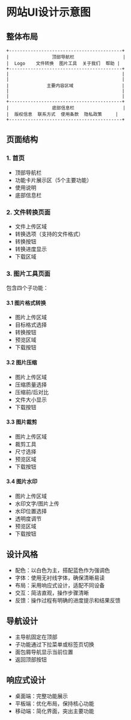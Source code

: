 # 网站UI设计示意图

## 整体布局

```
+------------------------------------------+
|                顶部导航栏                  |
|  Logo    文件转换  图片工具  关于我们  帮助 |
+------------------------------------------+
|                                          |
|                                          |
|              主要内容区域                  |
|                                          |
|                                          |
+------------------------------------------+
|                底部信息栏                  |
|  版权信息  联系方式  使用条款  隐私政策     |
+------------------------------------------+
```

## 页面结构

### 1. 首页
- 顶部导航栏
- 功能卡片展示区（5个主要功能）
- 使用说明
- 底部信息栏

### 2. 文件转换页面
- 文件上传区域
- 转换选项（支持的文件格式）
- 转换按钮
- 转换进度显示
- 下载区域

### 3. 图片工具页面
包含四个子功能：

#### 3.1 图片格式转换
- 图片上传区域
- 目标格式选择
- 转换按钮
- 预览区域
- 下载按钮

#### 3.2 图片压缩
- 图片上传区域
- 压缩质量选择
- 压缩前/后对比
- 文件大小显示
- 下载按钮

#### 3.3 图片裁剪
- 图片上传区域
- 裁剪工具
- 尺寸选择
- 预览区域
- 下载按钮

#### 3.4 图片水印
- 图片上传区域
- 水印文字/图片上传
- 水印位置选择
- 透明度调节
- 预览区域
- 下载按钮

## 设计风格
- 配色：以白色为主，搭配蓝色作为强调色
- 字体：使用无衬线字体，确保清晰易读
- 布局：采用响应式设计，适配不同设备
- 交互：简洁直观，操作步骤清晰
- 反馈：操作过程有明确的进度提示和结果反馈

## 导航设计
- 主导航固定在顶部
- 子功能通过下拉菜单或标签页切换
- 面包屑导航显示当前位置
- 返回顶部按钮

## 响应式设计
- 桌面端：完整功能展示
- 平板端：优化布局，保持核心功能
- 移动端：简化界面，突出主要功能 